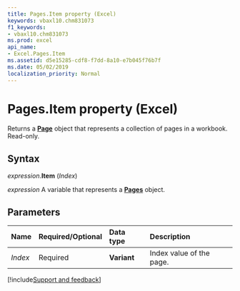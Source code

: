 ```yaml
---
title: Pages.Item property (Excel)
keywords: vbaxl10.chm831073
f1_keywords:
- vbaxl10.chm831073
ms.prod: excel
api_name:
- Excel.Pages.Item
ms.assetid: d5e15285-cdf8-f7dd-8a10-e7b045f76b7f
ms.date: 05/02/2019
localization_priority: Normal
---
```



# Pages.Item property (Excel)

Returns a **[Page](Excel.Page.md)** object that represents a collection of pages in a workbook. Read-only.


## Syntax

_expression_.**Item** (_Index_)

_expression_ A variable that represents a **[Pages](Excel.Pages.md)** object.


## Parameters

|Name|Required/Optional|Data type|Description|
|:-----|:-----|:-----|:-----|
| _Index_|Required| **Variant**|Index value of the page.|



[!include[Support and feedback](~/includes/feedback-boilerplate.md)]